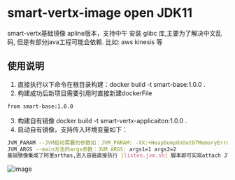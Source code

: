 # smart-vertx-image open JDK11
smart-vertx基础镜像 apline版本，支持中午 安装 glibc 库,主要为了解决中文乱码, 但是有部分java工程可能会依赖. 比如: aws kinesis 等
## 使用说明
1. 直接执行以下命令在根目录构建：docker build -t smart-base:1.0.0 .
2. 构建成功后新项目需要引用时直接新建dockerFile
```bash
from smart-base:1.0.0
```
3. 构建自有镜像 docker build -t smart-vertx-applicaiton:1.0.0 .
4. 启动自有镜像，支持传入环境变量如下：
```bash
JVM_PARAM --JVM启动需要的参数如：JVM_PARAM: -XX:+HeapDumpOnOutOfMemoryError -XX:+ExitOnOutOfMemoryError -XX:HeapDumpPath=./  -Xlog:gc:./gc.log
JVM_ARGS --main方法的args参数：JVM_ARGS: args1=1 args2=2
基础镜像集成了阿里arthas,进入容器直接执行 [listen.jvm.sh] 脚本即可实现attach JVM进程
```
![image](https://github.com/vertx-projects/smart-vertx-image/assets/139456680/2314fca9-26fb-4203-877c-d481f80cffe1)

